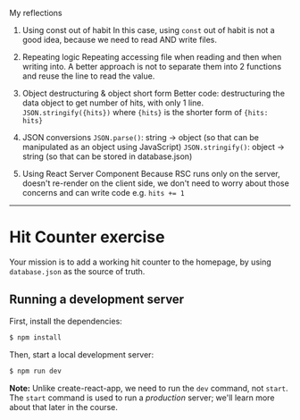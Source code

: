 My reflections

1. Using const out of habit
   In this case, using `const` out of habit is not a good idea, because we need to read AND write files.

2. Repeating logic
   Repeating accessing file when reading and then when writing into. A better approach is not to separate them into 2 functions and reuse the line to read the value.

3. Object destructuring & object short form
   Better code: destructuring the data object to get number of hits, with only 1 line.
   `JSON.stringify({hits})` where `{hits}` is the shorter form of `{hits: hits}`

4. JSON conversions
   `JSON.parse()`: string -> object (so that can be manipulated as an object using JavaScript)
   `JSON.stringify()`: object -> string (so that can be stored in database.json)

5. Using React Server Component
   Because RSC runs only on the server, doesn't re-render on the client side, we don't need to worry about those concerns and can write code e.g. `hits += 1`

---

# Hit Counter exercise

Your mission is to add a working hit counter to the homepage, by using `database.json` as the source of truth.

## Running a development server

First, install the dependencies:

```bash
$ npm install
```

Then, start a local development server:

```bash
$ npm run dev
```

**Note:** Unlike create-react-app, we need to run the `dev` command, not `start`. The `start` command is used to run a _production_ server; we'll learn more about that later in the course.
